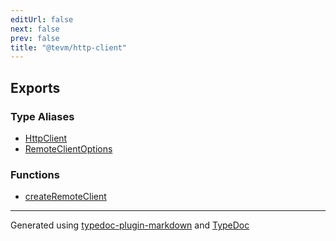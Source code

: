 ```yaml
---
editUrl: false
next: false
prev: false
title: "@tevm/http-client"
---
```


## Exports

### Type Aliases

- [HttpClient](/generated/tevm/http-client/type-aliases/remoteclient/)
- [RemoteClientOptions](/generated/tevm/http-client/type-aliases/remoteclientoptions/)

### Functions

- [createRemoteClient](/generated/tevm/http-client/functions/createremoteclient/)

***
Generated using [typedoc-plugin-markdown](https://www.npmjs.com/package/typedoc-plugin-markdown) and [TypeDoc](https://typedoc.org/)
